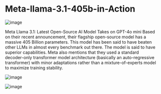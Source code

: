 # Meta-llama-3.1-405b-in-Action

![image](https://github.com/user-attachments/assets/0909d90b-18c7-4c2b-b009-981078305260)
    
Meta Llama 3.1: Latest Open-Source AI Model Takes on GPT-4o mini Based on their recent announcement, their flagship open-source model has a massive 405 Billion parameters. This model has been said to have beaten other LLMs in almost every benchmark out there. The model is said to have superior capabilities.
Meta also mentions that they used a standard decoder-only transformer model architecture (basically an auto-regressive transformer) with minor adaptations rather than a mixture-of-experts model to maximize training stability.
           

![image](https://github.com/user-attachments/assets/08d5e9aa-f557-4979-b9da-eda981b88fd5)

![image](https://github.com/user-attachments/assets/7cdd7a9a-b0c2-450f-8b08-f43c870b4ebb)   

    
